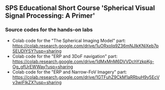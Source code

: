 ## SPS Educational Short Course 'Spherical Visual Signal Processing: A Primer' 
### Source codes for the hands-on labs
- Colab code for the "The Spherical Imaging Model" part: https://colab.research.google.com/drive/1uORxoIq9Z36mNJlkKNiXeb7pSEUDlYSY?usp=sharing
- Colab code for the "ERP and 3DoF navigation" part: https://colab.research.google.com/drive/1dMxMnM6DVVDchYzkpKg-Og_gfUrEWWay?usp=sharing
- Colab code for the "ERP and Narrow-FoV Imagery" part: https://colab.research.google.com/drive/1GTFuhZ9CkM1aRRbuH9y5EcVv3wiFIkZX?usp=sharing
